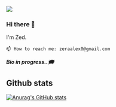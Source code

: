 ![](https://komarev.com/ghpvc/?username=thezedzed&color=blue) <br>

### Hi there 👋
I'm Zed.

    📫 How to reach me: zeraalex0@gmail.com

***Bio in progress..:right_anger_bubble:*** <br>

## Github stats
[![Anurag's GitHub stats](https://github-readme-stats.vercel.app/api?username=thezedzed&count_private=true&show_icons=true&theme=radical)](https://github.com/anuraghazra/github-readme-stats)

